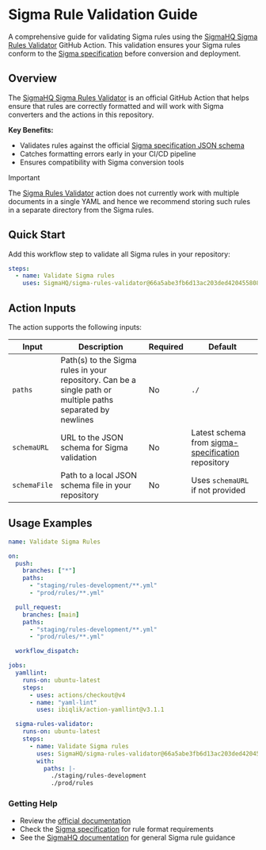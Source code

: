 # Sigma Rule Validation Guide

A comprehensive guide for validating Sigma rules using the [SigmaHQ Sigma Rules Validator](https://github.com/SigmaHQ/sigma-rules-validator) GitHub Action. This validation ensures your Sigma rules conform to the [Sigma specification](https://sigmahq.io/docs/) before conversion and deployment.

## Overview

The [SigmaHQ Sigma Rules Validator](https://github.com/SigmaHQ/sigma-rules-validator) is an official GitHub Action that helps ensure that rules are correctly formatted and will work with Sigma converters and the actions in this repository.

**Key Benefits:**
- Validates rules against the official [Sigma specification JSON schema](https://github.com/SigmaHQ/sigma-specification)
- Catches formatting errors early in your CI/CD pipeline
- Ensures compatibility with Sigma conversion tools

> [!IMPORTANT]
> The [Sigma Rules Validator](https://github.com/SigmaHQ/sigma-rules-validator) action does not currently work with multiple documents in a single YAML and hence we recommend storing such rules in a separate directory from the Sigma rules.

## Quick Start

Add this workflow step to validate all Sigma rules in your repository:

```yaml
steps:
  - name: Validate Sigma rules
    uses: SigmaHQ/sigma-rules-validator@66a5abe3fb6d13ac203ded42045580845c9c5534 #v1
```

## Action Inputs

The action supports the following inputs:

| Input        | Description                                                                                           | Required | Default                                                                                                    |
|--------------|-------------------------------------------------------------------------------------------------------|----------|------------------------------------------------------------------------------------------------------------|
| `paths`      | Path(s) to the Sigma rules in your repository. Can be a single path or multiple paths separated by newlines | No       | `./`                                                                                                       |
| `schemaURL`  | URL to the JSON schema for Sigma validation                                                           | No       | Latest schema from [sigma-specification](https://github.com/SigmaHQ/sigma-specification) repository      |
| `schemaFile` | Path to a local JSON schema file in your repository                                                  | No       | Uses `schemaURL` if not provided                                                                           |

## Usage Examples


```yaml
name: Validate Sigma Rules

on:
  push:
    branches: ["*"]
    paths:
      - "staging/rules-development/**.yml"
      - "prod/rules/**.yml"

  pull_request:
    branches: [main]
    paths:
      - "staging/rules-development/**.yml"
      - "prod/rules/**.yml"

  workflow_dispatch:

jobs:
  yamllint:
    runs-on: ubuntu-latest
    steps:
      - uses: actions/checkout@v4
      - name: "yaml-lint"
        uses: ibiqlik/action-yamllint@v3.1.1

  sigma-rules-validator:
    runs-on: ubuntu-latest
    steps:
      - name: Validate Sigma rules
        uses: SigmaHQ/sigma-rules-validator@66a5abe3fb6d13ac203ded42045580845c9c5534 #v1
        with:
          paths: |-
            ./staging/rules-development
            ./prod/rules
```

### Getting Help

- Review the [official documentation](https://github.com/SigmaHQ/sigma-rules-validator)
- Check the [Sigma specification](https://github.com/SigmaHQ/sigma-specification) for rule format requirements
- See the [SigmaHQ documentation](https://sigmahq.io/docs/) for general Sigma rule guidance
